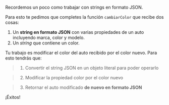 Recordemos un poco como trabajar con strings en formato JSON.

Para esto te pedimos que completes la función `cambiarColor` que recibe dos cosas:

1. Un **string en formato JSON** con varias propiedades de un auto incluyendo marca, color y modelo.
2. Un *string* que contiene un color.


Tu trabajo es modificar el color del auto recibido por el color nuevo. Para esto tendrás que:

> 1. Convertir el string JSON en un objeto literal para poder operarlo

> 2. Modificar la propiedad color por el color nuevo

> 3. Retornar el auto modificado **de nuevo en formato JSON**

¡Éxitos!